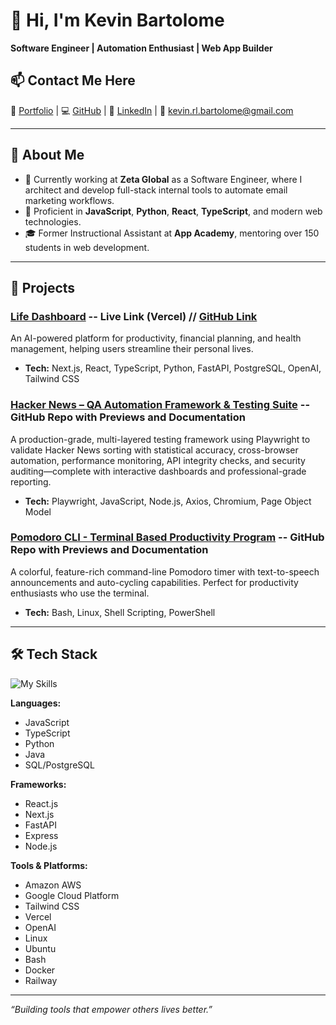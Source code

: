 # 👋 Hi, I'm Kevin Bartolome

**Software Engineer | Automation Enthusiast | Web App Builder**

## 📫 Contact Me Here
💼 [Portfolio](https://portfolio-self-three-61.vercel.app/) | 💻 [GitHub](https://github.com/kxvin1) | 🔗 [LinkedIn](https://www.linkedin.com/in/kevin-bartolome/) | 📧 kevin.rl.bartolome@gmail.com
  
---

## 🧠 About Me

- 🔭 Currently working at **Zeta Global** as a Software Engineer, where I architect and develop full-stack internal tools to automate email marketing workflows.
- 🧰 Proficient in **JavaScript**, **Python**, **React**, **TypeScript**, and modern web technologies.
- 🎓 Former Instructional Assistant at **App Academy**, mentoring over 150 students in web development.
  
---

## 🚀 Projects

### [Life Dashboard](https://life-dashboard-eta.vercel.app/) -- Live Link (Vercel) // [GitHub Link](https://github.com/Kxvin1/life-dashboard)

An AI-powered platform for productivity, financial planning, and health management, helping users streamline their personal lives.
- **Tech:** Next.js, React, TypeScript, Python, FastAPI, PostgreSQL, OpenAI, Tailwind CSS

### [Hacker News – QA Automation Framework & Testing Suite](https://github.com/Kxvin1/playwright-testing-automation) -- GitHub Repo with Previews and Documentation

A production-grade, multi-layered testing framework using Playwright to validate Hacker News sorting with statistical accuracy, cross-browser automation, performance monitoring, API integrity checks, and security auditing—complete with interactive dashboards and professional-grade reporting.
- **Tech:** Playwright, JavaScript, Node.js, Axios, Chromium, Page Object Model

### [Pomodoro CLI - Terminal Based Productivity Program](https://github.com/Kxvin1/pomodoro-cli) -- GitHub Repo with Previews and Documentation

A colorful, feature-rich command-line Pomodoro timer with text-to-speech announcements and auto-cycling capabilities. Perfect for productivity enthusiasts who use the terminal.
- **Tech:** Bash, Linux, Shell Scripting, PowerShell

---

## 🛠️ Tech Stack

![My Skills](https://skillicons.dev/icons?i=js,ts,py,java,postgres,react,nextjs,fastapi,express,nodejs,aws,gcp,tailwind,vercel,atom,linux,ubuntu,bash,docker,git,github,html&perline=11)

**Languages:**

- JavaScript
- TypeScript
- Python
- Java
- SQL/PostgreSQL

**Frameworks:**

- React.js
- Next.js
- FastAPI
- Express
- Node.js

**Tools & Platforms:**

- Amazon AWS
- Google Cloud Platform
- Tailwind CSS
- Vercel
- OpenAI
- Linux
- Ubuntu
- Bash
- Docker
- Railway

---

*“Building tools that empower others lives better.”*
